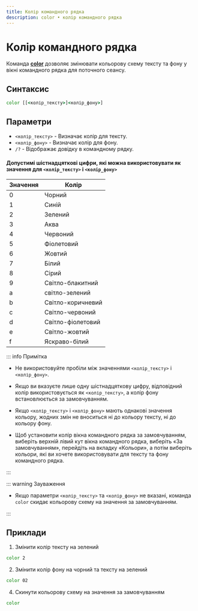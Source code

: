 ```yaml
---
title: Колір командного рядка
description: color • колір командного рядка
---
```


# Колір командного рядка

Команда **[color](https://docs.microsoft.com/en-us/windows-server/administration/windows-commands/color 'Microsoft Dosc')** дозволяє змінювати кольорову схему тексту та фону у вікні командного рядка для поточного сеансу.

## Синтаксис

```cmd
color [[<колір_тексту>]<колір_фону>]
```

## Параметри

- `<колір_тексту>` - Визначає колір для тексту.
- `<колір_фону>` - Визначає колір для фону.
- `/?` - Відображає довідку в командному рядку.

#### Допустимі шістнадцяткові цифри, які можна використовувати як значення для `<колір_тексту>` і `<колір_фону>`

| Значення | Колір             |
| -------- | ----------------- |
| 0        | Чорний            |
| 1        | Синій             |
| 2        | Зелений           |
| 3        | Аква              |
| 4        | Червоний          |
| 5        | Фіолетовий        |
| 6        | Жовтий            |
| 7        | Білий             |
| 8        | Сірий             |
| 9        | Світло-блакитний  |
| a        | світло-зелений    |
| b        | Світло-коричневий |
| c        | Світло-червоний   |
| d        | Світло-фіолетовий |
| e        | Світло-жовтий     |
| f        | Яскраво-білий     |

::: info Примітка

- Не використовуйте пробіли між значеннями `<колір_тексту>` і `<колір_фону>`.

- Якщо ви вказуєте лише одну шістнадцяткову цифру, відповідний колір використовується як `<колір_тексту>`, а колір фону встановлюється за замовчуванням.

- Якщо `<колір_тексту>` і `<колір_фону>` мають однакові значення кольору, жодних змін не вноситься ні до кольору тексту, ні до кольору фону.

- Щоб установити колір вікна командного рядка за замовчуванням, виберіть верхній лівий кут вікна командного рядка, виберіть «За замовчуванням», перейдіть на вкладку «Кольори», а потім виберіть кольори, які ви хочете використовувати для тексту та фону командного рядка.

:::

::: warning Зауваження

- Якщо параметри `<колір_тексту>` та `<колір_фону>` не вказані, команда `color` скидає кольорову схему на значення за замовчуванням.

:::

## Приклади

1. Змінити колір тексту на зелений

```cmd
color 2
```

2. Змінити колір фону на чорний та тексту на зелений

```cmd
color 02
```

4. Скинути кольорову схему на значення за замовчуванням

```cmd
color
```
